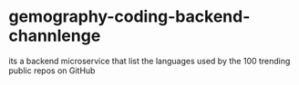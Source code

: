 # gemography-coding-backend-channlenge
its a backend microservice that list the languages used by the 100 trending public repos on GitHub
